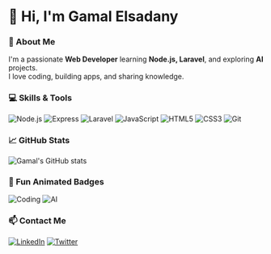 # 👋 Hi, I'm Gamal Elsadany

### 🌱 About Me
I'm a passionate **Web Developer** learning **Node.js, Laravel**, and exploring **AI** projects.  
I love coding, building apps, and sharing knowledge.

### 💻 Skills & Tools
![Node.js](https://img.shields.io/badge/Node.js-339933?style=for-the-badge&logo=node.js&logoColor=white)
![Express](https://img.shields.io/badge/Express.js-000000?style=for-the-badge&logo=express&logoColor=white)
![Laravel](https://img.shields.io/badge/Laravel-FF2D20?style=for-the-badge&logo=laravel&logoColor=white)
![JavaScript](https://img.shields.io/badge/JavaScript-F7DF1E?style=for-the-badge&logo=javascript&logoColor=black)
![HTML5](https://img.shields.io/badge/HTML5-E34F26?style=for-the-badge&logo=html5&logoColor=white)
![CSS3](https://img.shields.io/badge/CSS3-1572B6?style=for-the-badge&logo=css3&logoColor=white)
![Git](https://img.shields.io/badge/Git-F05032?style=for-the-badge&logo=git&logoColor=white)

### 📈 GitHub Stats
![Gamal's GitHub stats](https://github-readme-stats.vercel.app/api?username=GamalElsadany&show_icons=true&theme=radical)

### 🎨 Fun Animated Badges
![Coding](https://c.tenor.com/wb6h0jR3wQIAAAAd/coding.gif)
![AI](https://c.tenor.com/jcH9X4uJ0KIAAAAd/ai-robot.gif)

### 📫 Contact Me
[![LinkedIn](https://img.shields.io/badge/LinkedIn-0A66C2?style=for-the-badge&logo=linkedin&logoColor=white)](https://linkedin.com/in/GamalElsadany)
[![Twitter](https://img.shields.io/badge/Twitter-1DA1F2?style=for-the-badge&logo=twitter&logoColor=white)](https://twitter.com/GamalElsadany)

